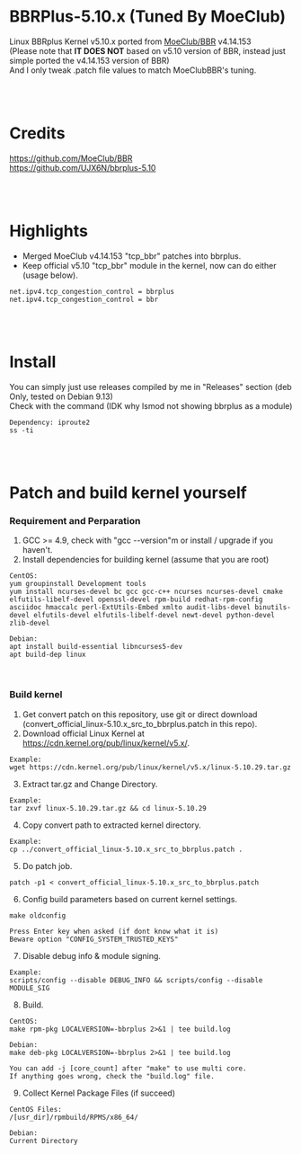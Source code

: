 # BBRPlus-5.10.x (Tuned By MoeClub)

Linux BBRplus Kernel v5.10.x ported from <a href="https://github.com/MoeClub/BBR" target="_blank">MoeClub/BBR</a> v4.14.153 <br/>
(Please note that **IT DOES NOT** based on v5.10 version of BBR, instead just simple ported the v4.14.153 version of BBR)<br/>
And I only tweak .patch file values to match MoeClubBBR's tuning.

<br/><br/>

# Credits

https://github.com/MoeClub/BBR<br/>
https://github.com/UJX6N/bbrplus-5.10

<br/><br/>

# Highlights

- Merged MoeClub v4.14.153 "tcp_bbr" patches into bbrplus.
- Keep official v5.10 "tcp_bbr" module in the kernel, now can do either (usage below).
```
net.ipv4.tcp_congestion_control = bbrplus
net.ipv4.tcp_congestion_control = bbr
```
<br/><br/>

# Install

You can simply just use releases compiled by me in "Releases" section (deb Only, tested on Debian 9.13)<br/>
Check with the command (IDK why lsmod not showing bbrplus as a module)
```
Dependency: iproute2
ss -ti
```

<br/><br/>

# Patch and build kernel yourself

### Requirement and Perparation
1. GCC >= 4.9, check with "gcc --version"m or install / upgrade if you haven't.
2. Install dependencies for building kernel (assume that you are root)
```
CentOS:
yum groupinstall Development tools
yum install ncurses-devel bc gcc gcc-c++ ncurses ncurses-devel cmake elfutils-libelf-devel openssl-devel rpm-build redhat-rpm-config asciidoc hmaccalc perl-ExtUtils-Embed xmlto audit-libs-devel binutils-devel elfutils-devel elfutils-libelf-devel newt-devel python-devel zlib-devel

Debian:
apt install build-essential libncurses5-dev
apt build-dep linux
```

<br/>

### Build kernel
1. Get convert patch on this repository, use git or direct download (convert_official_linux-5.10.x_src_to_bbrplus.patch in this repo).
2. Download official Linux Kernel at https://cdn.kernel.org/pub/linux/kernel/v5.x/.
```
Example:
wget https://cdn.kernel.org/pub/linux/kernel/v5.x/linux-5.10.29.tar.gz
```
3. Extract tar.gz and Change Directory.
```
Example:
tar zxvf linux-5.10.29.tar.gz && cd linux-5.10.29
```
4. Copy convert path to extracted kernel directory.
```
Example:
cp ../convert_official_linux-5.10.x_src_to_bbrplus.patch .
```
5. Do patch job.
```
patch -p1 < convert_official_linux-5.10.x_src_to_bbrplus.patch
```
6. Config build parameters based on current kernel settings.
```
make oldconfig

Press Enter key when asked (if dont know what it is)
Beware option "CONFIG_SYSTEM_TRUSTED_KEYS"
```
7. Disable debug info & module signing.
```
Example:
scripts/config --disable DEBUG_INFO && scripts/config --disable MODULE_SIG
```
8. Build.
```
CentOS:
make rpm-pkg LOCALVERSION=-bbrplus 2>&1 | tee build.log

Debian:
make deb-pkg LOCALVERSION=-bbrplus 2>&1 | tee build.log

You can add -j [core_count] after "make" to use multi core.
If anything goes wrong, check the "build.log" file.
```
9. Collect Kernel Package Files (if succeed)
```
CentOS Files:
/[usr_dir]/rpmbuild/RPMS/x86_64/

Debian:
Current Directory
```

